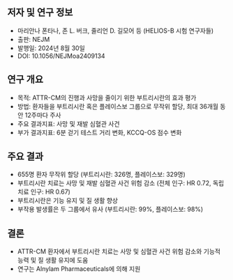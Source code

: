 


## 저자 및 연구 정보
- 마리안나 폰타나, 존 L. 버크, 줄리언 D. 길모어 등 (HELIOS-B 시험 연구자들)
- 출판: NEJM
- 발행일: 2024년 8월 30일
- DOI: 10.1056/NEJMoa2409134

## 연구 개요
- 목적: ATTR-CM의 진행과 사망을 줄이기 위한 부트리시란의 효과 평가
- 방법: 환자들을 부트리시란 혹은 플레이스보 그룹으로 무작위 할당, 최대 36개월 동안 12주마다 주사
- 주요 결과지표: 사망 및 재발 심혈관 사건
- 부가 결과지표: 6분 걷기 테스트 거리 변화, KCCQ-OS 점수 변화

## 주요 결과
- 655명 환자 무작위 할당 (부트리시란: 326명, 플레이스보: 329명)
- 부트리시란 치료는 사망 및 재발 심혈관 사건 위험 감소 (전체 인구: HR 0.72, 독립 치료 인구: HR 0.67)
- 부트리시란은 기능 유지 및 질 생활 향상
- 부작용 발생률은 두 그룹에서 유사 (부트리시란: 99%, 플레이스보: 98%)

## 결론
- ATTR-CM 환자에서 부트리시란 치료는 사망 및 심혈관 사건 위험 감소와 기능적 능력 및 질 생활 유지에 도움
- 연구는 Alnylam Pharmaceuticals에 의해 지원

